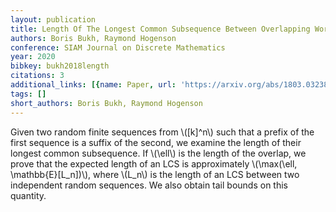 ```yaml
---
layout: publication
title: Length Of The Longest Common Subsequence Between Overlapping Words
authors: Boris Bukh, Raymond Hogenson
conference: SIAM Journal on Discrete Mathematics
year: 2020
bibkey: bukh2018length
citations: 3
additional_links: [{name: Paper, url: 'https://arxiv.org/abs/1803.03238'}]
tags: []
short_authors: Boris Bukh, Raymond Hogenson
---
```

Given two random finite sequences from \\([k]^n\\) such that a prefix of the
first sequence is a suffix of the second, we examine the length of their
longest common subsequence. If \\(\ell\\) is the length of the overlap, we prove
that the expected length of an LCS is approximately \\(\max(\ell,
\mathbb\{E\}[L_n])\\), where \\(L_n\\) is the length of an LCS between two independent
random sequences. We also obtain tail bounds on this quantity.